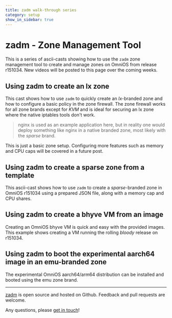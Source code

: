```yaml
---
title: zadm walk-through series
category: setup
show_in_sidebar: true
---
```


# zadm - Zone Management Tool

This is a series of ascii-casts showing how to use the `zadm` zone management
tool to create and manage zones on OmniOS from release r151034. New videos
will be posted to this page over the coming weeks.

## Using zadm to create an lx zone

This cast shows how to use `zadm` to quickly create an
_lx_-branded zone and how to configure a basic policy in the zone firewall.
The zone firewall works for all zone brands except for _KVM_ and is ideal for
securing an lx zone where the native iptables tools don't work.

> nginx is used as an example application here, but in reality one would
> deploy something like nginx in a native branded zone, most likely with
> the _sparse_ brand.

This is just a basic zone setup. Configuring more features such as memory
and CPU caps will be covered in a future post.

<script id="asciicast-360901" src="https://asciinema.org/a/360901.js" async>
</script>

## Using zadm to create a sparse zone from a template

This ascii-cast shows how to use `zadm` to create a
_sparse_-branded zone in OmniOS r151034 using a prepared JSON file,
along with a memory cap and CPU shares.

<script id="asciicast-aiXmHqbMqfoqGwiDIxbSv6Jcf"
    src="https://asciinema.org/a/aiXmHqbMqfoqGwiDIxbSv6Jcf.js" async>
</script>

## Using zadm to create a bhyve VM from an image

Creating an OmniOS bhyve VM is quick and easy with the provided images.
This example shows creating a VM running the rolling _bloody_ release on
r151034.

<script id="asciicast-xYYPdt7feg41q53cOPIl1IeMO"
    src="https://asciinema.org/a/xYYPdt7feg41q53cOPIl1IeMO.js" async>
</script>

## Using zadm to boot the experimental aarch64 image in an emu-branded zone

The experimental OmniOS aarch64/arm64 distribution can be installed and
booted using the emu zone brand.

<script id="asciicast-595580"
    src="https://asciinema.org/a/595580.js" async>
</script>

---

<i class="fab fa-lg fa-pull-left fa-github"></i> [zadm](https://github.com/omniosorg/zadm) is open source and hosted on Github. Feedback and pull requests
are welcome.

Any questions, please [get in touch](/about/contact.html)!

